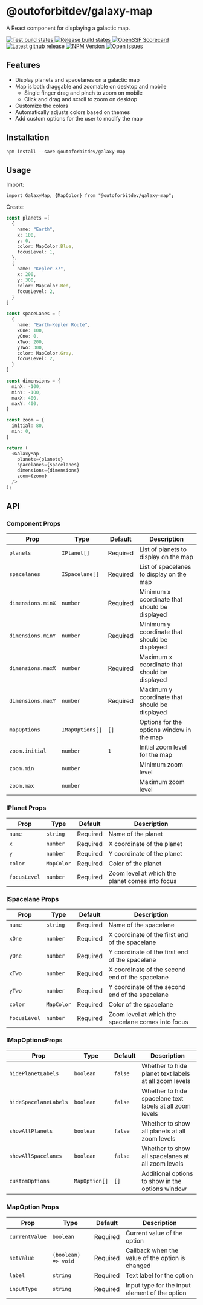 # @outoforbitdev/galaxy-map

A React component for displaying a galactic map.

<p>
  <a href="https://github.com/outoforbitdev/library-galaxy-map/actions?query=workflow%3ATest+branch%3Amaster">
    <img alt="Test build states" src="https://github.com/outoforbitdev/library-galaxy-map/workflows/Test/badge.svg">
  </a>
  <a href="https://github.com/outoforbitdev/library-galaxy-map/actions?query=workflow%3ATest+branch%3Amaster">
    <img alt="Release build states" src="https://github.com/outoforbitdev/library-galaxy-map/workflows/NPM Publish/badge.svg">
  </a>
  <a href="https://securityscorecards.dev/viewer/?uri=github.com/outoforbitdev/library-galaxy-map">
    <img alt="OpenSSF Scorecard" src="https://api.securityscorecards.dev/projects/github.com/outoforbitdev/library-galaxy-map/badge">
  </a>
  <a href="https://github.com/outoforbitdev/library-galaxy-map/releases/latest">
    <img alt="Latest github release" src="https://img.shields.io/github/v/release/outoforbitdev/library-galaxy-map?logo=github">
  </a>
  <a href ="https://www.npmjs.com/package/@outoforbitdev/galaxy-map">
    <img alt="NPM Version" src="https://img.shields.io/npm/v/%40outoforbitdev%2Fgalaxy-map" />
  </a>
  <a href="https://github.com/outoforbitdev/library-galaxy-map/issues">
    <img alt="Open issues" src="https://img.shields.io/github/issues/outoforbitdev/library-galaxy-map?logo=github">
  </a>
</p>

## Features
- Display planets and spacelanes on a galactic map
- Map is both draggable and zoomable on desktop and mobile
  - Single finger drag and pinch to zoom on mobile
  - Click and drag and scroll to zoom on desktop
- Customize the colors
- Automatically adjusts colors based on themes
- Add custom options for the user to modify the map

## Installation
```
npm install --save @outoforbitdev/galaxy-map
```

## Usage
Import:

`import GalaxyMap, {MapColor} from "@outoforbitdev/galaxy-map";`

Create:

```typescript
const planets =[
  {
    name: "Earth",
    x: 100,
    y: 0,
    color: MapColor.Blue,
    focusLevel: 1,
  },
  {
    name: "Kepler-37",
    x: 200,
    y: 300,
    color: MapColor.Red,
    focusLevel: 2,
  }
]

const spaceLanes = [
  {
    name: "Earth-Kepler Route",
    xOne: 100,
    yOne: 0,
    xTwo: 200,
    yTwo: 300,
    color: MapColor.Gray,
    focusLevel: 2,
  }
]

const dimensions = {
  minX: -100,
  minY: -100,
  maxX: 400,
  maxY: 400,
}

const zoom = {
  initial: 80,
  min: 0,
}

return (
  <GalaxyMap
    planets={planets}
    spacelanes={spacelanes}
    dimensions={dimensions}
    zoom={zoom}
  />
);
```

## API
### Component Props

| Prop              | Type            | Default   | Description |
| ----------------- | --------------- | --------- | ----------- |
| `planets`         | `IPlanet[]`     | Required  | List of planets to display on the map |
| `spacelanes`      | `ISpacelane[]`  | Required  | List of spacelanes to display on the map |
| `dimensions.minX` | `number`        | Required  | Minimum x coordinate that should be displayed |
| `dimensions.minY` | `number`        | Required  | Minimum y coordinate that should be displayed |
| `dimensions.maxX` | `number`        | Required  | Maximum x coordinate that should be displayed |
| `dimensions.maxY` | `number`        | Required  | Maximum y coordinate that should be displayed |
| `mapOptions`      | `IMapOptions[]` | `[]`      | Options for the options window in the map |
| `zoom.initial`    | `number`        | `1`       | Initial zoom level for the map |
| `zoom.min`        | `number`        |           | Minimum zoom level |
| `zoom.max`        | `number`        |           | Maximum zoom level |

### IPlanet Props
| Prop          | Type        | Default   | Description |
| ------------- | ----------- | --------- | ----------- |
| `name`        | `string`    | Required  | Name of the planet |
| `x`           | `number`    | Required  | X coordinate of the planet |
| `y`           | `number`    | Required  | Y coordinate of the planet |
| `color`       | `MapColor`  | Required  | Color of the planet |
| `focusLevel`  | `number`    | Required  | Zoom level at which the planet comes into focus

### ISpacelane Props
| Prop          | Type        | Default   | Description |
| ------------- | ----------- | --------- | ----------- |
| `name`        | `string`    | Required  | Name of the spacelane |
| `xOne`        | `number`    | Required  | X coordinate of the first end of the spacelane |
| `yOne`        | `number`    | Required  | Y coordinate of the first end of the spacelane |
| `xTwo`        | `number`    | Required  | X coordinate of the second end of the spacelane |
| `yTwo`        | `number`    | Required  | Y coordinate of the second end of the spacelane |
| `color`       | `MapColor`  | Required  | Color of the spacelane |
| `focusLevel`  | `number`    | Required  | Zoom level at which the spacelane comes into focus |

### IMapOptionsProps
| Prop                  | Type          | Default | Description |
| --------------------- | ------------- | ------- | ----------- |
| `hidePlanetLabels`    | `boolean`     | `false` | Whether to hide planet text labels at all zoom levels |
| `hideSpacelaneLabels` | `boolean`     | `false` | Whether to hide spacelane text labels at all zoom levels |
| `showAllPlanets`      | `boolean`     | `false` | Whether to show all planets at all zoom levels |
| `showAllSpacelanes`   | `boolean`     | `false` | Whether to show all spacelanes at all zoom levels |
| `customOptions`       | `MapOption[]` | `[]`    | Additional options to show in the options window |

### MapOption Props
| Prop            | Type                | Default   | Description |
| -------------   | -----------         | --------- | ----------- |
| `currentValue`  | `boolean`           | Required  | Current value of the option |
| `setValue`      | `(boolean) => void` | Required  | Callback when the value of the option is changed |
| `label`         | `string`            | Required  | Text label for the option |
| `inputType`     | `string`            | Required  | Input type for the input element of the option |
